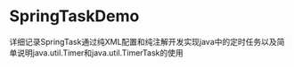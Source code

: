 # SpringTaskDemo
详细记录SpringTask通过纯XML配置和纯注解开发实现java中的定时任务以及简单说明java.util.Timer和java.util.TimerTask的使用
